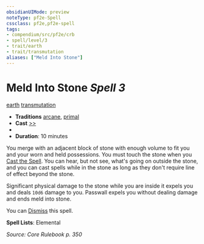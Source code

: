 ```yaml
---
obsidianUIMode: preview
noteType: pf2e-Spell
cssclass: pf2e,pf2e-spell
tags:
- compendium/src/pf2e/crb
- spell/level/3
- trait/earth
- trait/transmutation
aliases: ["Meld Into Stone"]
---
```

# Meld Into Stone *Spell 3*   
[earth](rules/traits/earth.md "Earth Energy & Element Trait")  [transmutation](rules/traits/transmutation.md "Transmutation School Trait")  

- **Traditions** [arcane](rules/traits/arcane.md "Arcane Tradition Trait"), [primal](rules/traits/primal.md "Primal Tradition Trait")
- **Cast** [>>](rules/core-rulebook/chapter-9-playing-the-game.md#Actions "Two-Action") 
- 
- **Duration**: 10 minutes

You merge with an adjacent block of stone with enough volume to fit you and your worn and held possessions. You must touch the stone when you [Cast the Spell](rules/actions/cast-a-spell.md). You can hear, but not see, what's going on outside the stone, and you can cast spells while in the stone as long as they don't require line of effect beyond the stone.

Significant physical damage to the stone while you are inside it expels you and deals `10d6` damage to you. Passwall expels you without dealing damage and ends meld into stone.

You can [Dismiss](rules/actions/dismiss.md) this spell.

**Spell Lists**: Elemental

*Source: Core Rulebook p. 350*